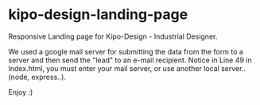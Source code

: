 # kipo-design-landing-page

 Responsive Landing page for Kipo-Design - Industrial Designer. 

 We used a google mail server for submitting the data from the form to a server and then send the "lead" to an e-mail recipient.
 Notice in Line 49 in Index.html, you must enter your mail server, or use another local server.. (node, express..).

Enjoy :)




